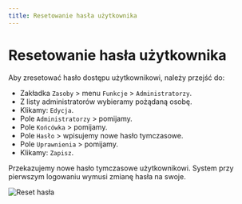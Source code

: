 ```yaml
---
title: Resetowanie hasła użytkownika
---
```


# Resetowanie hasła użytkownika

Aby zresetować hasło dostępu użytkownikowi, należy przejść do:

- Zakładka `Zasoby` > menu `Funkcje` > `Administratorzy`.
- Z listy administratorów wybieramy pożądaną osobę.
- Klikamy: `Edycja`.
- Pole `Administratorzy` > pomijamy.
- Pole `Końcówka` > pomijamy.
- Pole `Hasło` > wpisujemy nowe hasło tymczasowe.
- Pole `Uprawnienia` > pomijamy.
- Klikamy: `Zapisz`.

Przekazujemy nowe hasło tymczasowe użytkownikowi. System przy pierwszym logowaniu wymusi zmianę hasła na swoje.

![Reset hasła](resethasla.gif)